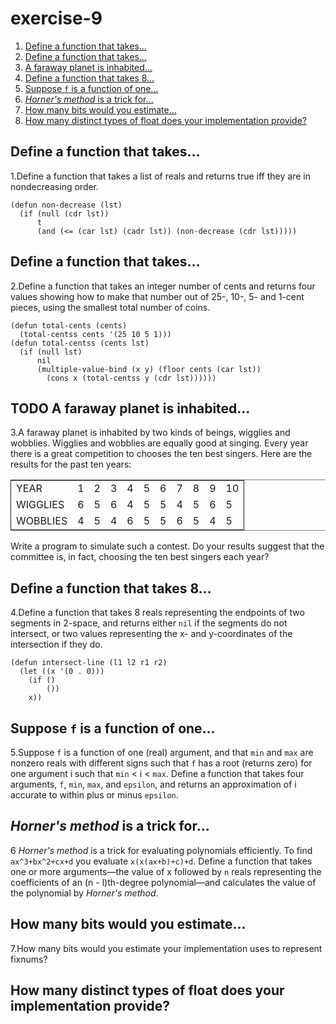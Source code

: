 

# exercise-9

1.  [Define a function that takes&#x2026;](#orge362b67)
2.  [Define a function that takes&#x2026;](#org0d16e79)
3.  [A faraway planet is inhabited&#x2026;](#org1f731e7)
4.  [Define a function that takes 8&#x2026;](#orge2e4bee)
5.  [Suppose `f` is a function of one&#x2026;](#org6bc76a5)
6.  [*Horner's method* is a trick for&#x2026;](#orgdffdee4)
7.  [How many bits would you estimate&#x2026;](#orgfc12fb0)
8.  [How many distinct types of float does your implementation provide?](#orga2b8d7f)


<a id="orge362b67"></a>

## Define a function that takes&#x2026;

1.Define a function that takes a list of reals and returns true iff they are in nondecreasing order.

    (defun non-decrease (lst)
      (if (null (cdr lst))
          t
          (and (<= (car lst) (cadr lst)) (non-decrease (cdr lst)))))


<a id="org0d16e79"></a>

## Define a function that takes&#x2026;

2.Define a function that takes an integer number of cents and returns four values showing how to make that number out of 25-, 10-, 5- and 1-cent pieces, using the smallest total number of coins.

    (defun total-cents (cents)
      (total-centss cents '(25 10 5 1)))
    (defun total-centss (cents lst)
      (if (null lst)
          nil
          (multiple-value-bind (x y) (floor cents (car lst))
            (cons x (total-centss y (cdr lst))))))


<a id="org1f731e7"></a>

## TODO A faraway planet is inhabited&#x2026;

3.A faraway planet is inhabited by two kinds of beings, wigglies and wobblies. Wigglies and wobblies are equally good at singing. Every year there is a great competition to chooses the ten best singers. Here are the results for the past ten years:

<table border="2" cellspacing="0" cellpadding="6" rules="groups" frame="hsides">


<colgroup>
<col  class="org-left" />

<col  class="org-right" />

<col  class="org-right" />

<col  class="org-right" />

<col  class="org-right" />

<col  class="org-right" />

<col  class="org-right" />

<col  class="org-right" />

<col  class="org-right" />

<col  class="org-right" />

<col  class="org-right" />
</colgroup>
<tbody>
<tr>
<td class="org-left">YEAR</td>
<td class="org-right">1</td>
<td class="org-right">2</td>
<td class="org-right">3</td>
<td class="org-right">4</td>
<td class="org-right">5</td>
<td class="org-right">6</td>
<td class="org-right">7</td>
<td class="org-right">8</td>
<td class="org-right">9</td>
<td class="org-right">10</td>
</tr>


<tr>
<td class="org-left">WIGGLIES</td>
<td class="org-right">6</td>
<td class="org-right">5</td>
<td class="org-right">6</td>
<td class="org-right">4</td>
<td class="org-right">5</td>
<td class="org-right">5</td>
<td class="org-right">4</td>
<td class="org-right">5</td>
<td class="org-right">6</td>
<td class="org-right">5</td>
</tr>


<tr>
<td class="org-left">WOBBLIES</td>
<td class="org-right">4</td>
<td class="org-right">5</td>
<td class="org-right">4</td>
<td class="org-right">6</td>
<td class="org-right">5</td>
<td class="org-right">5</td>
<td class="org-right">6</td>
<td class="org-right">5</td>
<td class="org-right">4</td>
<td class="org-right">5</td>
</tr>
</tbody>
</table>

Write a program to simulate such a contest. Do your results suggest that the committee is, in fact, choosing the ten best singers each year?


<a id="orge2e4bee"></a>

## Define a function that takes 8&#x2026;

4.Define a function that takes 8 reals representing the endpoints of two segments in 2-space, and returns either `nil` if the segments do not intersect, or two values representing the x- and y-coordinates of the intersection if they do.

    (defun intersect-line (l1 l2 r1 r2)
      (let ((x '(0 . 0)))
        (if ()
            ())
        x))


<a id="org6bc76a5"></a>

## Suppose `f` is a function of one&#x2026;

5.Suppose `f` is a function of one (real) argument, and that `min` and `max` are nonzero reals with different signs such that `f` has a root (returns zero) for one argument i such that `min` < i < `max`. Define a function that takes four arguments, `f`, `min`, `max`, and `epsilon`, and returns an approximation of i accurate to within plus or minus `epsilon`.


<a id="orgdffdee4"></a>

## *Horner's method* is a trick for&#x2026;

6 *Horner's method* is a trick for evaluating polynomials efficiently. To find `ax^3+bx^2+cx+d` you evaluate `x(x(ax+b)+c)+d`. Define a function that takes one or more arguments—the value of x followed by `n` reals representing the coefficients of an (n - l)th-degree polynomial—and calculates the value of the polynomial by *Horner's method*.


<a id="orgfc12fb0"></a>

## How many bits would you estimate&#x2026;

7.How many bits would you estimate your implementation uses to represent fixnums?


<a id="orga2b8d7f"></a>

## How many distinct types of float does your implementation provide?

